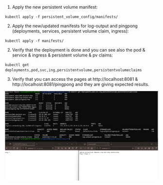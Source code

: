 1. Apply the new persistent volume manifest:

`kubectl apply -f persistent_volume_config/manifests/`

2. Apply the new/updated manifests for log-output and pingpong (deployments, services, persistent volume claim, ingress):

`kubectl apply -f manifests/`

2. Verify that the deployment is done and you can see also the pod & service & ingress & persistent volume & pv claims:

`kubectl get deployments,pod,svc,ing,persistentvolume,persistentvolumeclaims`

3. Verify that you can access the pages at http://localhost:8081 & http://localhost:8081/pingpong and they are giving expected results.

![screenshot](screenshot.png)
